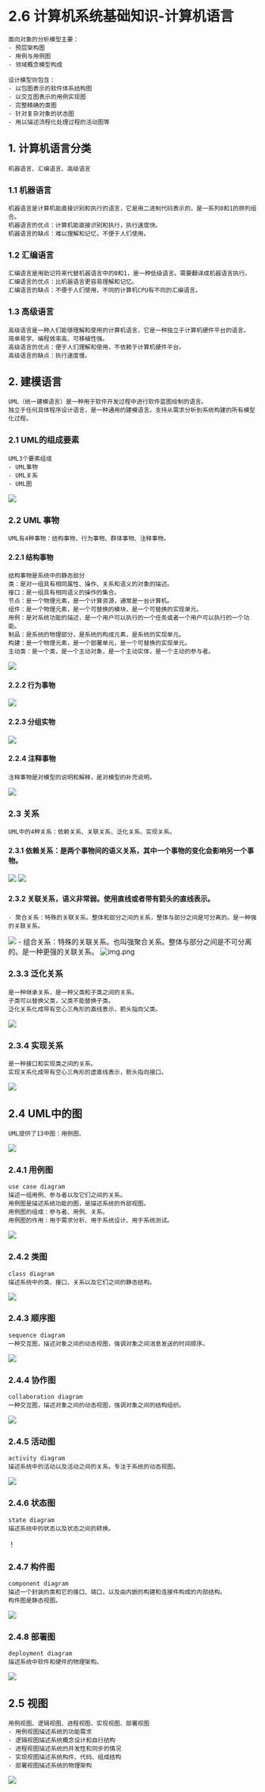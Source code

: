 # 2.6 计算机系统基础知识-计算机语言

    面向对象的分析模型主要：
    - 预层架构图
    - 用例与用例图
    - 领域概念模型构成

    设计模型则包含：
    - 以包图表示的软件体系结构图
    - 以交互图表示的用例实现图
    - 完整精确的类图
    - 针对复杂对象的状态图
    - 用以描述流程化处理过程的活动图等

## 1. 计算机语言分类
    机器语言、汇编语言、高级语言

### 1.1 机器语言
    机器语言是计算机能直接识别和执行的语言，它是用二进制代码表示的，是一系列0和1的排列组合。
    机器语言的优点：计算机能直接识别和执行，执行速度快。
    机器语言的缺点：难以理解和记忆，不便于人们使用。

### 1.2 汇编语言
    汇编语言是用助记符来代替机器语言中的0和1，是一种低级语言。需要翻译成机器语言执行。
    汇编语言的优点：比机器语言更容易理解和记忆。
    汇编语言的缺点：不便于人们使用，不同的计算机CPU有不同的汇编语言。

### 1.3 高级语言
    高级语言是一种人们能够理解和使用的计算机语言，它是一种独立于计算机硬件平台的语言。
    简单易学、编程效率高、可移植性强。
    高级语言的优点：便于人们理解和使用，不依赖于计算机硬件平台。
    高级语言的缺点：执行速度慢。

## 2. 建模语言

    UML（统一建模语言）是一种用于软件开发过程中进行软件蓝图绘制的语言。
    独立于任何具体程序设计语言，是一种通用的建模语言。支持从需求分析到系统构建的所有模型化过程。

### 2.1 UML的组成要素

    UML3个要素组成
    - UML事物
    - UML关系
    - UML图
![](source/image/2.6-01.png)

### 2.2 UML 事物

    UML有4种事物：结构事物、行为事物、群体事物、注释事物。

#### 2.2.1 结构事物
    结构事物是系统中的静态部分
    类：是对一组具有相同属性、操作、关系和语义的对象的描述。
    接口：是一组具有相同语义的操作的集合。
    节点：是一个物理元素，是一个计算资源，通常是一台计算机。
    组件：是一个物理元素，是一个可替换的模块，是一个可替换的实现单元。
    用例：是对系统功能的描述，是一个用户可以执行的一个任务或者一个用户可以执行的一个功能。
    制品：是系统的物理部分，是系统的构成元素，是系统的实现单元。
    构建：是一个物理元素，是一个部署单元，是一个可替换的实现单元。
    主动类：是一个类，是一个主动对象，是一个主动实体，是一个主动的参与者。
![](source/image/2.6-02.png)

#### 2.2.2 行为事物
![](source/image/2.6-03.png)


#### 2.2.3 分组实物
    
![](source/image/2.6-04.png)

#### 2.2.4 注释事物
    注释事物是对模型的说明和解释，是对模型的补充说明。
![](source/image/2.6-05.png)

### 2.3 关系
    UML中的4种关系：依赖关系、关联关系、泛化关系、实现关系。
#### 2.3.1 依赖关系：是两个事物间的语义关系，其中一个事物的变化会影响另一个事物。
![](source/image/2.6-06.png)
![](source/image/2.6-11.png)

#### 2.3.2 关联关系，语义非常弱。使用直线或者带有箭头的直线表示。

    - 聚合关系：特殊的关联关系。整体和部分之间的关系，整体与部分之间是可分离的。是一种强的关联关系。
![](source/image/2.6-07.png)
    - 组合关系：特殊的关联关系。也叫强聚合关系。整体与部分之间是不可分离的。是一种更强的关联关系。
![img.png](source/image/2.6-08.png)

### 2.3.3 泛化关系
    是一种继承关系，是一种父类和子类之间的关系。
    子类可以替换父类，父类不能替换子类。
    泛化关系化成带有空心三角形的直线表示，箭头指向父类。
![](source/image/2.6-09.png)

### 2.3.4 实现关系
    是一种接口和实现类之间的关系。
    实现关系化成带有空心三角形的虚直线表示，箭头指向接口。
![](source/image/2.6-10.png)

## 2.4 UML中的图
    UML提供了13中图：用例图、
![](source/image/2.6-12.png)
    
### 2.4.1 用例图
    use case diagram
    描述一组用例、参与者以及它们之间的关系。
    用例图是描述系统功能的图，是描述系统的外部视图。
    用例图的组成：参与者、用例、关系。
    用例图的作用：用于需求分析、用于系统设计、用于系统测试。
![](source/image/2.6-13.png)

### 2.4.2 类图
    class diagram
    描述系统中的类、接口、关系以及它们之间的静态结构。
![](source/image/2.6-14.png)

### 2.4.3 顺序图
    sequence diagram
    一种交互图，描述对象之间的动态视图，强调对象之间消息发送的时间顺序。
![](source/image/2.6-15.png)

### 2.4.4 协作图
    collaboration diagram
    一种交互图，描述对象之间的动态视图，强调对象之间的结构组织。
![](source/image/2.6-16.png)
 
### 2.4.5 活动图
    activity diagram
    描述系统中的活动以及活动之间的关系。专注于系统的动态视图。
![](source/image/2.6-17.png)

### 2.4.6 状态图
    state diagram
    描述系统中的状态以及状态之间的转换。
！[](source/image/2.6-18.png)

### 2.4.7 构件图
    component diagram
    描述一个封装的类和它的接口、端口，以及由内嵌的构建和连接件构成的内部结构。
    构件图是静态视图。
![](source/image/2.6-19.png)

### 2.4.8 部署图
    deployment diagram
    描述系统中软件和硬件的物理架构。
![](source/image/2.6-20.png)

## 2.5 视图
    用例视图、逻辑视图、进程视图、实现视图、部署视图
    - 用例视图描述系统的功能需求
    - 逻辑视图描述系统概念设计和自行结构
    - 进程视图描述系统的并发性和同步的情况
    - 实现视图描述系统构件、代码、组成结构
    - 部署视图描述系统的物理架构
![](source/image/2.6-21.png)